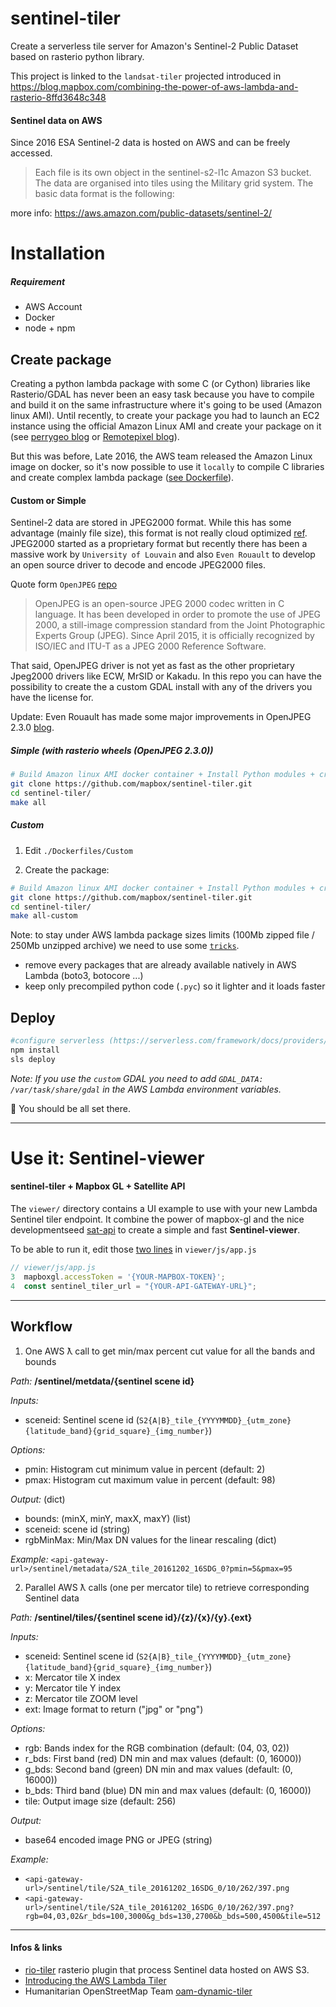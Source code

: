 # sentinel-tiler
Create a serverless tile server for Amazon's Sentinel-2 Public Dataset based on rasterio python library.

This project is linked to the `landsat-tiler` projected introduced in https://blog.mapbox.com/combining-the-power-of-aws-lambda-and-rasterio-8ffd3648c348

#### Sentinel data on AWS

Since 2016 ESA Sentinel-2 data is hosted on AWS and can be freely accessed.

> Each file is its own object in the sentinel-s2-l1c Amazon S3 bucket. The data are organised into tiles using the Military grid system. The basic data format is the following:

more info: https://aws.amazon.com/public-datasets/sentinel-2/

# Installation

##### Requirement
  - AWS Account
  - Docker
  - node + npm


## Create package

Creating a python lambda package with some C (or Cython) libraries like Rasterio/GDAL has never been an easy task because you have to compile and build it on the same infrastructure where it's going to be used (Amazon linux AMI). Until recently, to create your package you had to launch an EC2 instance using the official Amazon Linux AMI and create your package on it (see [perrygeo blog](http://www.perrygeo.com/running-python-with-compiled-code-on-aws-lambda.html) or [Remotepixel blog](https://remotepixel.ca/blog/landsat8-ndvi-20160212.html)).

But this was before, Late 2016, the AWS team released the Amazon Linux image on docker, so it's now possible to use it `locally` to compile C libraries and create complex lambda package ([see Dockerfile](https://github.com/mapbox/sentinel-tiler/blob/master/Dockerfiles/Simple)).

#### Custom or Simple
Sentinel-2 data are stored in JPEG2000 format. While this has some advantage (mainly file size), this format is not really cloud optimized [ref](https://trac.osgeo.org/gdal/wiki/CloudOptimizedGeoTIFF). JPEG2000 started as a proprietary format but recently there has been a massive work by `University of Louvain` and also `Even Rouault` to develop an open source driver to decode and encode JPEG2000 files.

Quote form `OpenJPEG` [repo](https://github.com/uclouvain/openjpeg)
>OpenJPEG is an open-source JPEG 2000 codec written in C language. It has been developed in order to promote the use of JPEG 2000, a still-image compression standard from the Joint Photographic Experts Group (JPEG). Since April 2015, it is officially recognized by ISO/IEC and ITU-T as a JPEG 2000 Reference Software.

That said, OpenJPEG driver is not yet as fast as the other proprietary Jpeg2000 drivers like ECW, MrSID or Kakadu. In this repo you can have the possibility to create the a custom GDAL install with any of the drivers you have the license for.

Update: Even Rouault has made some major improvements in OpenJPEG 2.3.0 [blog](https://erouault.blogspot.ca/2017/10/optimizing-jpeg2000-decoding.html).

##### Simple (with rasterio wheels (OpenJPEG 2.3.0))

```bash
# Build Amazon linux AMI docker container + Install Python modules + create package
git clone https://github.com/mapbox/sentinel-tiler.git
cd sentinel-tiler/
make all
```

##### Custom

1. Edit `./Dockerfiles/Custom`

2. Create the package:

```bash
# Build Amazon linux AMI docker container + Install Python modules + create package
git clone https://github.com/mapbox/sentinel-tiler.git
cd sentinel-tiler/
make all-custom
```

Note: to stay under AWS lambda package sizes limits (100Mb zipped file / 250Mb unzipped archive) we need to use some [`tricks`](https://github.com/mapbox/landsat-tiler/blob/e4eebb512f51c55d95607daa483a14d2091fa0a1/Dockerfile#L30).
- remove every packages that are already available natively in AWS Lambda (boto3, botocore ...)
- keep only precompiled python code (`.pyc`) so it lighter and it loads faster

## Deploy

```bash
#configure serverless (https://serverless.com/framework/docs/providers/aws/guide/credentials/)
npm install
sls deploy
```

*Note: If you use the `custom` GDAL you need to add `GDAL_DATA: /var/task/share/gdal` in the AWS Lambda environment variables.*

:tada: You should be all set there.

---
# Use it: Sentinel-viewer

#### sentinel-tiler + Mapbox GL + Satellite API

The `viewer/` directory contains a UI example to use with your new Lambda Sentinel tiler endpoint. It combine the power of mapbox-gl and the nice developmentseed [sat-api](https://github.com/sat-utils/sat-api) to create a simple and fast **Sentinel-viewer**.


To be able to run it, edit those [two lines](https://github.com/mapbox/sentinel-tiler/blob/master/viewer/js/app.js#L3-L4) in `viewer/js/app.js`
```js
// viewer/js/app.js
3  mapboxgl.accessToken = '{YOUR-MAPBOX-TOKEN}';
4  const sentinel_tiler_url = "{YOUR-API-GATEWAY-URL}";
```

---
## Workflow

1. One AWS ƛ call to get min/max percent cut value for all the bands and bounds

  *Path:* **/sentinel/metdata/{sentinel scene id}**

  *Inputs:*

  - sceneid: Sentinel scene id (`S2{A|B}_tile_{YYYYMMDD}_{utm_zone}{latitude_band}{grid_square}_{img_number}`)

  *Options:*

  - pmin: Histogram cut minimum value in percent (default: 2)  
  - pmax: Histogram cut maximum value in percent (default: 98)  

  *Output:* (dict)

  - bounds: (minX, minY, maxX, maxY) (list)
  - sceneid: scene id (string)
  - rgbMinMax: Min/Max DN values for the linear rescaling (dict)

  *Example:* `<api-gateway-url>/sentinel/metadata/S2A_tile_20161202_16SDG_0?pmin=5&pmax=95`

2. Parallel AWS ƛ calls (one per mercator tile) to retrieve corresponding Sentinel data

  *Path:* **/sentinel/tiles/{sentinel scene id}/{z}/{x}/{y}.{ext}**

  *Inputs:*

  - sceneid: Sentinel scene id (`S2{A|B}_tile_{YYYYMMDD}_{utm_zone}{latitude_band}{grid_square}_{img_number}`)
  - x: Mercator tile X index
  - y: Mercator tile Y index
  - z: Mercator tile ZOOM level
  - ext: Image format to return ("jpg" or "png")

  *Options:*

  - rgb: Bands index for the RGB combination (default: (04, 03, 02))
  - r_bds: First band (red) DN min and max values (default: (0, 16000))
  - g_bds: Second band (green) DN min and max values (default: (0, 16000))
  - b_bds: Third band (blue) DN min and max values (default: (0, 16000))
  - tile: Output image size (default: 256)

  *Output:*

  - base64 encoded image PNG or JPEG (string)

  *Example:*
  - `<api-gateway-url>/sentinel/tile/S2A_tile_20161202_16SDG_0/10/262/397.png`
  - `<api-gateway-url>/sentinel/tile/S2A_tile_20161202_16SDG_0/10/262/397.png?rgb=04,03,02&r_bds=100,3000&g_bds=130,2700&b_bds=500,4500&tile=512`


---

#### Infos & links
- [rio-tiler](https://github.com/mapbox/rio-tiler) rasterio plugin that process Sentinel data hosted on AWS S3.
- [Introducing the AWS Lambda Tiler](https://hi.stamen.com/stamen-aws-lambda-tiler-blog-post-76fc1138a145)
- Humanitarian OpenStreetMap Team [oam-dynamic-tiler](https://github.com/hotosm/oam-dynamic-tiler)
